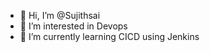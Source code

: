 - 👋 Hi, I’m @Sujithsai
- 👀 I’m interested in Devops 
- 🌱 I’m currently learning CICD using Jenkins


<!---
Sujithsai08/Sujithsai08 is a ✨ special ✨ repository because its `README.md` (this file) appears on your GitHub profile.
You can click the Preview link to take a look at your changes.
--->
